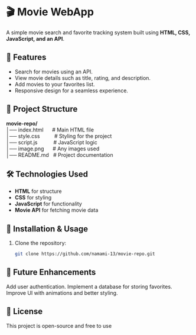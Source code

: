 # 🎬  Movie WebApp

A simple movie search and favorite tracking system built using **HTML, CSS, JavaScript, and an API**.

## 🚀 Features
- Search for movies using an API.
- View movie details such as title, rating, and description.
- Add movies to your favorites list.
- Responsive design for a seamless experience.

## 📂 Project Structure
<b>movie-repo/</b><br>
│── index.html ‎ ‎ ‎ ‎ ‎  # Main HTML file <br>
│── style.css ‎ ‎ ‎ ‎ ‎ ‎ ‎ ‎ ‎  # Styling for the project<br>
│── script.js  ‎ ‎ ‎ ‎ ‎ ‎ ‎ ‎ ‎ ‎  # JavaScript logic<br>
│── image.png  ‎ ‎ ‎ ‎ ‎  # Any images used<br>
│── README.md  ‎ ‎  # Project documentation



## 🛠️ Technologies Used
- **HTML** for structure
- **CSS** for styling
- **JavaScript** for functionality
- **Movie API** for fetching movie data

## 📜 Installation & Usage
1. Clone the repository:
   ```bash
   git clone https://github.com/namami-13/movie-repo.git

## 🎯 Future Enhancements
Add user authentication.
Implement a database for storing favorites.
Improve UI with animations and better styling.

## 📜 License
This project is open-source and free to use

